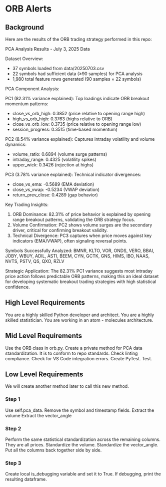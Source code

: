# ORB Alerts

## Background

Here are the results of the ORB trading strategy performed in this repo:

PCA Analysis Results - July 3, 2025 Data

  Dataset Overview:
  - 37 symbols loaded from data/20250703.csv
  - 22 symbols had sufficient data (≥90 samples) for PCA analysis
  - 1,980 total feature rows generated (90 samples × 22 symbols)

  PCA Component Analysis:

  PC1 (82.31% variance explained):
  Top loadings indicate ORB breakout momentum patterns:
  - close_vs_orb_high: 0.3852 (price relative to opening range high)
  - high_vs_orb_high: 0.3763 (highs relative to ORB)
  - close_vs_orb_low: 0.3735 (price relative to opening range low)
  - session_progress: 0.3515 (time-based momentum)

  PC2 (8.54% variance explained):
  Captures intraday volatility and volume dynamics:
  - volume_ratio: 0.6894 (volume surge patterns)
  - intraday_range: 0.4325 (volatility spikes)
  - upper_wick: 0.3426 (rejection at highs)

  PC3 (3.78% variance explained):
  Technical indicator divergences:
  - close_vs_ema: -0.5689 (EMA deviation)
  - close_vs_vwap: -0.5234 (VWAP deviation)
  - return_prev_close: 0.4289 (gap behavior)

  Key Trading Insights:

  1. ORB Dominance: 82.31% of price behavior is explained by opening range breakout patterns, validating the ORB strategy focus.
  2. Volume Confirmation: PC2 shows volume surges are the secondary driver, critical for confirming breakout validity.
  3. Technical Divergence: PC3 captures when price moves against key indicators (EMA/VWAP), often signaling reversal points.

  Symbols Successfully Analyzed:
  BMNR, KLTO, VOR, ONDS, VERO, BBAI, JOBY, WBUY, ADIL, ASTI, BEEM, CYN, GCTK, GNS, HIMS, IBO, NAAS, NVTS, PSTV, QS, QXO, RZLV

  Strategic Application:
  The 82.31% PC1 variance suggests most intraday price action follows predictable ORB patterns, making this an ideal dataset for developing systematic breakout trading strategies
   with high statistical confidence.

## High Level Requirements

You are a highly skilled Python developer and architect.
You are a highly skilled statistician.
You are working in an atom - molecules architecture.

## Mid Level Requirements

Use the ORB class in orb.py.
Create a private method for PCA data standardization.
It is to conform to repo standards.
Check linting compliance.
Check for VS Code integration errors.
Create PyTest.
Test.

## Low Level Requirements

We will create another method later to call this new method.

### Step 1

Use self.pca_data.
Remove the symbol and timestamp fields.
Extract the volume
Extract the vector_angle

### Step 2

Perform the same statistical standardization across the remaining columns.  They are all prices.
Standardize the volume.
Standardize the vector_angle.
Put all the columns back together side by side.

### Step 3

Create local is_debugging variable and set it to True.
If debugging, print the resulting dataframe.



